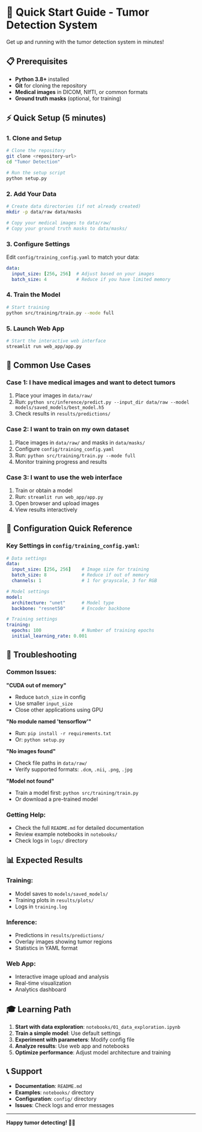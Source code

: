 # 🚀 Quick Start Guide - Tumor Detection System

Get up and running with the tumor detection system in minutes!

## 📋 Prerequisites

- **Python 3.8+** installed
- **Git** for cloning the repository
- **Medical images** in DICOM, NIfTI, or common formats
- **Ground truth masks** (optional, for training)

## ⚡ Quick Setup (5 minutes)

### 1. Clone and Setup
```bash
# Clone the repository
git clone <repository-url>
cd "Tumor Detection"

# Run the setup script
python setup.py
```

### 2. Add Your Data
```bash
# Create data directories (if not already created)
mkdir -p data/raw data/masks

# Copy your medical images to data/raw/
# Copy your ground truth masks to data/masks/
```

### 3. Configure Settings
Edit `config/training_config.yaml` to match your data:
```yaml
data:
  input_size: [256, 256]  # Adjust based on your images
  batch_size: 4           # Reduce if you have limited memory
```

### 4. Train the Model
```bash
# Start training
python src/training/train.py --mode full
```

### 5. Launch Web App
```bash
# Start the interactive web interface
streamlit run web_app/app.py
```

## 🎯 Common Use Cases

### Case 1: I have medical images and want to detect tumors
1. Place your images in `data/raw/`
2. Run: `python src/inference/predict.py --input_dir data/raw --model models/saved_models/best_model.h5`
3. Check results in `results/predictions/`

### Case 2: I want to train on my own dataset
1. Place images in `data/raw/` and masks in `data/masks/`
2. Configure `config/training_config.yaml`
3. Run: `python src/training/train.py --mode full`
4. Monitor training progress and results

### Case 3: I want to use the web interface
1. Train or obtain a model
2. Run: `streamlit run web_app/app.py`
3. Open browser and upload images
4. View results interactively

## 🔧 Configuration Quick Reference

### Key Settings in `config/training_config.yaml`:

```yaml
# Data settings
data:
  input_size: [256, 256]    # Image size for training
  batch_size: 8             # Reduce if out of memory
  channels: 1               # 1 for grayscale, 3 for RGB

# Model settings  
model:
  architecture: "unet"      # Model type
  backbone: "resnet50"      # Encoder backbone

# Training settings
training:
  epochs: 100               # Number of training epochs
  initial_learning_rate: 0.001
```

## 🐛 Troubleshooting

### Common Issues:

**"CUDA out of memory"**
- Reduce `batch_size` in config
- Use smaller `input_size`
- Close other applications using GPU

**"No module named 'tensorflow'"**
- Run: `pip install -r requirements.txt`
- Or: `python setup.py`

**"No images found"**
- Check file paths in `data/raw/`
- Verify supported formats: `.dcm`, `.nii`, `.png`, `.jpg`

**"Model not found"**
- Train a model first: `python src/training/train.py`
- Or download a pre-trained model

### Getting Help:
- Check the full `README.md` for detailed documentation
- Review example notebooks in `notebooks/`
- Check logs in `logs/` directory

## 📊 Expected Results

### Training:
- Model saves to `models/saved_models/`
- Training plots in `results/plots/`
- Logs in `training.log`

### Inference:
- Predictions in `results/predictions/`
- Overlay images showing tumor regions
- Statistics in YAML format

### Web App:
- Interactive image upload and analysis
- Real-time visualization
- Analytics dashboard

## 🎓 Learning Path

1. **Start with data exploration**: `notebooks/01_data_exploration.ipynb`
2. **Train a simple model**: Use default settings
3. **Experiment with parameters**: Modify config file
4. **Analyze results**: Use web app and notebooks
5. **Optimize performance**: Adjust model architecture and training

## 📞 Support

- **Documentation**: `README.md`
- **Examples**: `notebooks/` directory
- **Configuration**: `config/` directory
- **Issues**: Check logs and error messages

---

**Happy tumor detecting! 🏥🔬** 